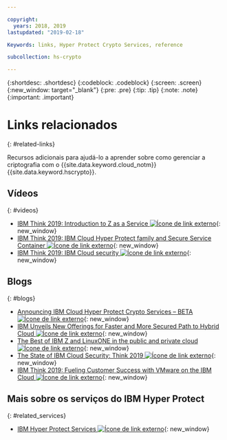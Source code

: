 ```yaml
---

copyright:
  years: 2018, 2019
lastupdated: "2019-02-18"

Keywords: links, Hyper Protect Crypto Services, reference

subcollection: hs-crypto

---
```


{:shortdesc: .shortdesc}
{:codeblock: .codeblock}
{:screen: .screen}
{:new_window: target="_blank"}
{:pre: .pre}
{:tip: .tip}
{:note: .note}
{:important: .important}

# Links relacionados
{: #related-links}

Recursos adicionais para ajudá-lo a aprender sobre como gerenciar a criptografia com o {{site.data.keyword.cloud_notm}} {{site.data.keyword.hscrypto}}.

## Vídeos
{: #videos}

- [IBM Think 2019: Introduction to Z as a Service ![Ícone de link externo](../../icons/launch-glyph.svg "Ícone de link externo")](https://www.ibm.com/events/think/watch/replay/120157283/){: new_window}
- [IBM Think 2019: IBM Cloud Hyper Protect family and Secure Service Container ![Ícone de link externo](../../icons/launch-glyph.svg "Ícone de link externo")](https://www.ibm.com/events/think/watch/replay/120171746/){: new_window}
- [IBM Think 2019: IBM Cloud security ![Ícone de link externo](../../icons/launch-glyph.svg "Ícone de link externo")](https://www.ibm.com/events/think/watch/replay/120118486/){: new_window}

## Blogs
{: #blogs}

- [Announcing IBM Cloud Hyper Protect Crypto Services – BETA ![Ícone de link externo](../../icons/launch-glyph.svg "Ícone de link externo")](https://www.ibm.com/blogs/bluemix/2019/01/announcing-ibm-cloud-hyper-protect-crypto-services-beta/){: new_window}
- [IBM Unveils New Offerings for Faster and More Secured Path to Hybrid Cloud ![Ícone de link externo](../../icons/launch-glyph.svg "Ícone de link externo")](https://newsroom.ibm.com/2019-02-12-IBM-Unveils-New-Offerings-for-Faster-and-More-Secured-Path-to-Hybrid-Cloud){: new_window}
- [The Best of IBM Z and LinuxONE in the public and private cloud ![Ícone de link externo](../../icons/launch-glyph.svg "Ícone de link externo")](https://www.ibm.com/blogs/systems/the-best-of-ibm-z-and-linuxone-in-the-public-and-private-cloud/){: new_window}
- [The State of IBM Cloud Security: Think 2019 ![Ícone de link externo](../../icons/launch-glyph.svg "Ícone de link externo")](https://www.ibm.com/blogs/bluemix/2019/02/cloud-security-right/){: new_window}
- [IBM Think 2019: Fueling Customer Success with VMware on the IBM Cloud ![Ícone de link externo](../../icons/launch-glyph.svg "Ícone de link externo")](https://www.ibm.com/blogs/bluemix/2019/02/security-innovation-and-choice-for-vmware-on-ibm-cloud/){: new_window}

## Mais sobre os serviços do IBM Hyper Protect
{: #related_services}

- [IBM Hyper Protect Services ![Ícone de link externo](../../icons/launch-glyph.svg "Ícone de link externo")](https://www.ibm.com/cloud/hyper-protect-services){: new_window}
